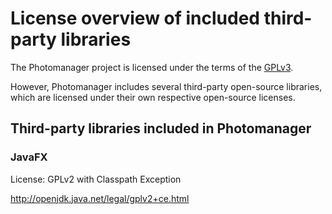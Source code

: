 # License overview of included third-party libraries
The Photomanager project is licensed under the terms of the [GPLv3](LICENSE.md).

However, Photomanager includes several third-party open-source libraries,
which are licensed under their own respective open-source licenses.

## Third-party libraries included in Photomanager

### JavaFX
License: GPLv2 with Classpath Exception

http://openjdk.java.net/legal/gplv2+ce.html